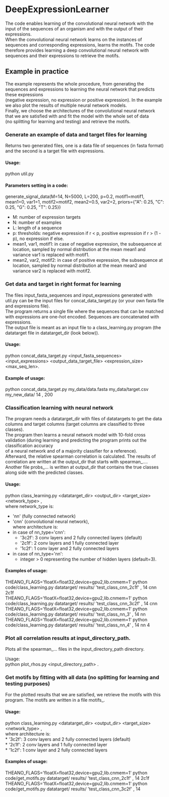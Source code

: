 # DeepExpressionLearner

The code enables learning of the convolutional neural network with the input of the sequences of an organism and with the output of their expressions.  
  When the convolutional neural network learns on the instances of sequences and corresponding expressions, learns the motifs. The code therefore provides learning 
  a deep convolutional neural network with sequences and their expressions to retrieve the motifs. 

## Example in practice
The example represents the whole procedure, from generating the sequences and expressions to learning the neural network that predicts these expressions  
 (negative expression, no expression or positive expression). In the example we also plot the results of multiple neural network models.  
 Finally, we choose the architectures of the convolutional neural network that we are satisfied with and fit the model with the whole set of data  
 (no splitting for learning and testing) and retrieve the motifs.  
   
### Generate an example of data and target files for learning   
Returns two generated files, one is a data file of sequences (in fasta format) and the second is a target file with expressions.   

#### Usage:  
python util.py  

#### Parameters setting in a code:  
generate_signal_data(M=14, N=5000, L=200, p=0.2, motif1=motif1, mean1=0, var1=1, motif2=motif2, mean2=0.5, var2=2, priors={"A": 0.25, "C": 0.25, "G": 0.25, "T": 0.25})  
 - M: number of expression targets  
 - N: number of examples  
 - L: length of a sequence  
 - p: thresholds: negative expression if r < p, positive expression if r > (1 - p), no expression if else.   
 - mean1, var1, motif1: in case of negative expression, the subsequence at location, sampled by normal distribution at the mean mean1 and variance var1 is replaced with motif1.  
 - mean2, var2, motif2: in case of positive expression, the subsequence at location, sampled by normal distribution at the mean mean2 and variance var2 is replaced with motif2.   
  
  
### Get data and target in right format for learning  
The files input_fasta_sequences and input_expressions generated with util.py can be the input files for concat_data_target.py (or your own fasta file and expressions file).  
The program returns a single file where the sequences that can be matched with expressions are one-hot encoded. Sequences are concatenated with expressions.  
The output file is meant as an input file to a class_learning.py program (the datatarget file in datatarget_dir (look below)).  
  
#### Usage:   
python concat_data_target.py <input_fasta_sequences> <input_expressions> <output_data_target_file> <expression_size> <delimiter> <max_seq_len>.  
  
#### Example of usage:  
python concat_data_target.py my_data/data.fasta my_data/target.csv my_new_data/ 14 , 200  
  
### Classification learning with neural network  
The program needs a datatarget_dir with files of datatargets to get the data columns and target columns (target columns are classified to three classes).   
The program then learns a neural network model with 10-fold cross validation (during learning and predicting the program prints out the classification accuracy  
of a neural network and of a majority classifier for a reference).  
Afterward, the relative spearman correlation is calculated. The results of correlation are written at the output_dir that starts with spearman_....   
Another file probs_... is written at output_dir that contains the true classes along side with the predicted classes.  
  
#### Usage:  
python class_learning.py <datatarget_dir> <output_dir> <name> <delimiter> <target_size> <network_type> <architecture>,  
where network_type is:  
 - 'nn' (fully connected network)  
 - 'cnn' (convolutional neural network),  
where architecture is:  
 - in case of nn_type='cnn':  
    *  '3c2f': 3 conv layers and 2 fully connected layers (default)  
    *  '2c1f': 2 conv layers and 1 fully connected layer  
    *  '1c2f': 1 conv layer and 2 fully connected layers  
 - in case of nn_type='nn':  
    *  integer > 0 representing the number of hidden layers (default=3).  
    
#### Examples of usage:  

THEANO_FLAGS='floatX=float32,device=gpu2,lib.cnmem=1' python code/class_learning.py datatarget/ results/ 'test_class_cnn_2c1f' , 14 cnn 2c1f  
THEANO_FLAGS='floatX=float32,device=gpu2,lib.cnmem=1' python code/class_learning.py datatarget/ results/ 'test_class_cnn_3c2f' , 14 cnn  
THEANO_FLAGS='floatX=float32,device=gpu2,lib.cnmem=1' python code/class_learning.py datatarget/ results/ 'test_class_nn_3' , 14 nn  
THEANO_FLAGS='floatX=float32,device=gpu2,lib.cnmem=1' python code/class_learning.py datatarget/ results/ 'test_class_nn_4' , 14 nn 4  
  
  
### Plot all correlation results at input_directory_path.  
Plots all the spearman_... files in the input_directory_path directory.  
  
Usage:  
python plot_rhos.py <input_directory_path> <delimiter>.  
   
  
### Get motifs by fitting with all data (no splitting for learning and testing purposes)  
For the plotted results that we are satisfied, we retrieve the motifs with this program. The motifs are written in a file motifs_.  
  
#### Usage:  
python class_learning.py <datatarget_dir> <output_dir> <name> <delimiter> <target_size> <network_type> <architecture>,  
where architecture is:  
    *  '3c2f': 3 conv layers and 2 fully connected layers (default)  
    *  '2c1f': 2 conv layers and 1 fully connected layer  
    *  '1c2f': 1 conv layer and 2 fully connected layers  
  
#### Examples of usage:  
  
THEANO_FLAGS='floatX=float32,device=gpu2,lib.cnmem=1' python code/get_motifs.py datatarget/ results/ 'test_class_cnn_2c1f' , 14 2c1f  
THEANO_FLAGS='floatX=float32,device=gpu2,lib.cnmem=1' python code/get_motifs.py datatarget/ results/ 'test_class_cnn_3c2f' , 14  
  
